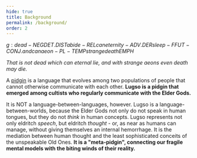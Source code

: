 ```yaml
---
hide: true
title: Background
permalink: /background/
order: 2
---
```


${g: dead-NEG DET.DIST abide-REL can eternity-ADV.DER sleep-FFUT-CONJ.and can aeon-PL-TEMP strange death EMPH}$

_That is not dead which can eternal lie, and with strange aeons even death may die._

A [pidgin](https://en.wikipedia.org/wiki/Pidgin) is a language that evolves among two populations of people that cannot otherwise communicate with each other. **Lugso is a pidgin that emerged among cultists who regularly communicate with the Elder Gods.**

It is NOT a language-between-languages, however. Lugso is a language-between-worlds, because the Elder Gods not only do not speak in human tongues, but they do not _think_ in human concepts. Lugso represents not only eldritch _speech_, but eldritch _thought_ - or, as near as humans can manage, without giving themselves an internal hemorrhage. It is the mediation between human thought and the least sophisticated conceits of the unspeakable Old Ones. **It is a "meta-pidgin", connecting our fragile mental models with the biting winds of their reality.**
